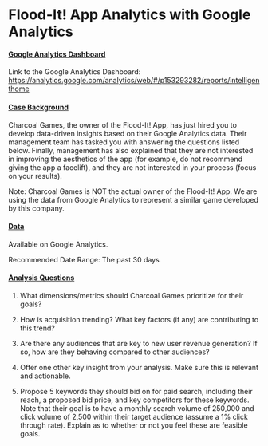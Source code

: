 # Flood-It! App Analytics with Google Analytics

#### <ins>Google Analytics Dashboard</ins>
Link to the Google Analytics Dashboard: https://analytics.google.com/analytics/web/#/p153293282/reports/intelligenthome

#### <ins> Case Background </ins>

Charcoal Games, the owner of the Flood-It! App, has just hired you to develop data-driven insights based on their Google Analytics data. Their management team has tasked you with answering the questions listed below. Finally, management has also explained that they are not interested in improving the aesthetics of the app (for example, do not recommend giving the app a facelift), and they are not interested in your process (focus on your results).

Note: Charcoal Games is NOT the actual owner of the Flood-It! App. We are using the data from Google Analytics to represent a similar game developed by this company.

 

#### <ins>Data</ins>

Available on Google Analytics.

Recommended Date Range: The past 30 days

 

#### <ins>Analysis Questions</ins>

1. What dimensions/metrics should Charcoal Games prioritize for their goals?

2. How is acquisition trending? What key factors (if any) are contributing to this trend?

3. Are there any audiences that are key to new user revenue generation? If so, how are they behaving compared to other audiences?

4. Offer one other key insight from your analysis. Make sure this is relevant and actionable.

5. Propose 5 keywords they should bid on for paid search, including their reach, a proposed bid price, and key competitors for these keywords. Note that their goal is to have a monthly search volume of 250,000 and click volume of 2,500 within their target audience (assume a 1% click through rate). Explain as to whether or not you feel these are feasible goals.


